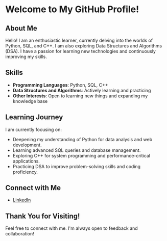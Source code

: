 # Welcome to My GitHub Profile!

## About Me
Hello! I am an enthusiastic learner, currently delving into the worlds of Python, SQL, and C++. I am also exploring Data Structures and Algorithms (DSA). I have a passion for learning new technologies and continuously improving my skills.

## Skills
- **Programming Languages**: Python, SQL, C++
- **Data Structures and Algorithms**: Actively learning and practicing
- **Other Interests**: Open to learning new things and expanding my knowledge base

## Learning Journey
I am currently focusing on:
- Deepening my understanding of Python for data analysis and web development.
- Learning advanced SQL queries and database management.
- Exploring C++ for system programming and performance-critical applications.
- Practicing DSA to improve problem-solving skills and coding proficiency.

## Connect with Me
- [LinkedIn](https://www.linkedin.com/in/arib-ahmad-81baab290/)


## Thank You for Visiting!
Feel free to connect with me. I'm always open to feedback and collaboration!
